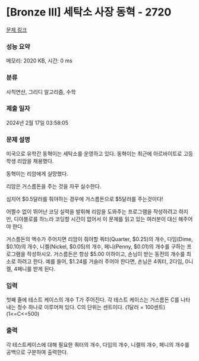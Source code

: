 # [Bronze III] 세탁소 사장 동혁 - 2720 

[문제 링크](https://www.acmicpc.net/problem/2720) 

### 성능 요약

메모리: 2020 KB, 시간: 0 ms

### 분류

사칙연산, 그리디 알고리즘, 수학

### 제출 일자

2024년 2월 17일 03:58:05

### 문제 설명

<p>미국으로 유학간 동혁이는 세탁소를 운영하고 있다. 동혁이는 최근에 아르바이트로 고등학생 리암을 채용했다.</p>

<p>동혁이는 리암에게 실망했다.</p>

<p>리암은 거스름돈을 주는 것을 자꾸 실수한다.</p>

<p>심지어 <span>$</span>0.5달러를 줘야하는 경우에 거스름돈으로 <span>$</span>5달러를 주는것이다!</p>

<p>어쩔수 없이 뛰어난 코딩 실력을 발휘해 리암을 도와주는 프로그램을 작성하려고 하지만, 디아블로를 하느라 코딩할 시간이 없어서 이 문제를 읽고 있는 여러분이 대신 해주어야 한다.</p>

<p>거스름돈의 액수가 주어지면 리암이 줘야할 쿼터(Quarter, <span>$</span>0.25)의 개수, 다임(Dime, <span>$</span>0.10)의 개수, 니켈(Nickel, <span>$</span>0.05)의 개수, 페니(Penny, <span>$</span>0.01)의 개수를 구하는 프로그램을 작성하시오. 거스름돈은 항상 <span>$</span>5.00 이하이고, 손님이 받는 동전의 개수를 최소로 하려고 한다. 예를 들어, <span>$</span>1.24를 거슬러 주어야 한다면, 손님은 4쿼터, 2다임, 0니켈, 4페니를 받게 된다.</p>

### 입력 

 <p>첫째 줄에 테스트 케이스의 개수 T가 주어진다. 각 테스트 케이스는 거스름돈 C를 나타내는 정수 하나로 이루어져 있다. C의 단위는 센트이다. (1달러 = 100센트) (1<=C<=500)</p>

### 출력 

 <p>각 테스트케이스에 대해 필요한 쿼터의 개수, 다임의 개수, 니켈의 개수, 페니의 개수를 공백으로 구분하여 출력한다.</p>

